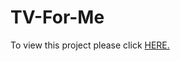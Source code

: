 # TV-For-Me

To view this project please click [HERE.](https://nicholaslicata.github.io/TV-For-Me/)
